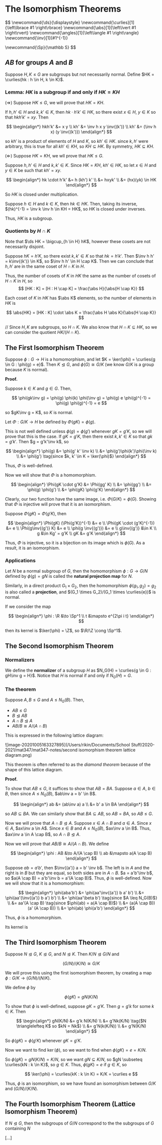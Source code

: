 # The Isomorphism Theorems

$$
\newcommand{\ds}{\displaystyle}
\newcommand{\curlies}[1]{\left\lbrace #1 \right\rbrace}
\newcommand{\abs}[1]{\left\lvert #1 \right\rvert}
\newcommand{\angles}[1]{\left\langle #1 \right\rangle}
\newcommand{\inv}[1]{#1^{-1}}

\newcommand{\Sp}{\mathbb S}
$$

## $AB$ for groups $A$ and $B$

Suppose $H, K \leq G$ are subgroups but not necessarily normal. Define $HK = \curlies{hk : h \in H, k \in K}$.

### Lemma: $HK$ is a subgroup if and only if $HK = KH$

($\Rightarrow$) Suppose $HK \leq G$, we will prove that $HK = KH$.

If $h, h' \in H$ and $k, k' \in K$, then $hk \cdot h'k' \in HK$, so there exist $x \in H$, $y \in K$ so that $hkh'k' = xy$. Then

$$
\begin{align*}
hkh'k' &= x y \\
kh' &= \inv h x y \inv{(k')} \\
kh' &= (\inv h x) (y \inv{(k')})
\end{align*}
$$

so $kh'$ is a product of elements of $H$ and $K$, so $kh' \in HK$. since $k, h'$ were arbitrary, this is true for all $kh' \in KH$, so $KH \subseteq HK$. By symmetry, $HK \subseteq KH$.

($\Leftarrow$) Suppose $HK = KH$, we wll prove that $HK \leq G$.

Suppose $h, h' \in H$ and $k, k' \in K$. Since $HK = KH$, $kh' \in HK$, so let $x \in H$ and $y \in K$ be such that $kh' = xy$.

$$
\begin{align*}
hk \cdot h'k' &= h (kh') k' \\
&= hxyk' \\
&= (hx)(yk) \in HK
\end{align*}
$$

So $HK$ is closed under multiplication.

Suppose $h \in H$ and $k \in K$, then $hk \in HK$. Then, taking its inverse, $(hk)^{-1} = \inv k \inv h \in KH = HK$, so $HK$ is closed under inverses.

Thus, $HK$ is a subgroup.

### Quotients by $H \cap K$

Note that $\ds HK = \bigcup_{h \in H} hK$, however these cosets are not necessarily disjoint.

Suppose $hK = h'K$, so there exist $k, k' \in K$ so that $hk = h'k'$. Then $\inv h h' = k\inv{(k')} \in K$, so $\inv h h' \in H \cap K$. Then we can conclude that $h, h'$ are in the same coset of $H \cap K$ in $H$.

Thus, the number of cosets of $K$ in $HK$ the same as the number of cosets of $H \cap K$ in $H$, so 
$$
[HK : K] = [H : H \cap K] = \frac{\abs H}{\abs{H \cap K}}
$$

Each coset of $K$ in $HK$ has $\abs K$ elements, so the number of elements in $HK$ is

$$
\abs{HK} = [HK : K] \cdot \abs K = \frac{\abs H \abs K}{\abs{H \cap K}}
$$


// Since $H, K$ are subgroups, so $H \cap K$. We also know that $H \cap K \subseteq HK$, so we can consider the quotient $HK / (H \cap K)$.

## The First Isomorphism Theorem

Suppose $\phi : G \to H$ is a homomorphism, and let $K = \ker(\phi) = \curlies{g \in G : \phi(g) = e}$. Then $K \trianglelefteq G$, and $\phi(G) \cong G/K$ (we know $G/K$ is a group because $K$ is normal).

**Proof.**

Suppose $k \in K$ and $g \in G$. Then,

$$
\phi(gk\inv g) = \phi(g) \phi(k) \phi(\inv g) = \phi(g) e \phi(g)^{-1} = \phi(g) \phi(g)^{-1} = e
$$

so $gK\inv g = K$, so $K$ is normal.

Let $\Phi : G/K \to H$ be defined by $\Phi(gK) = \phi(g)$.

This is not well defined unless $\phi(g) = \phi(g')$ whenever $gK = g'K$, so we will prove that this is the case. If $gK = g'K$, then there exist $k, k' \in K$ so that $gk = g'k'$. Then $g = g'k'\inv k$, so

$$
\begin{align*}
\phi(g) &= \phi(g' k' \inv k) \\
&= \phi(g')\phi(k')\phi(\inv k) \\
&= \phi(g') \tag{since $k, k' \in K = \ker(\phi)$}
\end{align*}
$$

Thus, $\Phi$ is well-defined.

Now we will show that $\Phi$ is a homomorphism.

$$
\begin{align*}
\Phi(gK \cdot g'K) &= \Phi(gg' K) \\
&= \phi(gg') \\
&= \phi(g) \phi(g') \\
&= \phi(gK) \phi(g'K)
\end{align*}
$$

Clearly,  our two function have the same image, i.e. $\Phi(G/K) = \phi(G)$. Showing that $\Phi$ is injective will prove that it is an isomorphism.

Suppose $\Phi(gK) = \Phi(g'K)$, then

$$
\begin{align*}
\Phi(gK) (\Phi(g'K))^{-1} &= e \\
\Phi(gK \cdot (g'K)^{-1}) &= e \\
\Phi(g\inv{(g')} K) &= e \\
\phi(g \inv{(g')}) &= e \\
g\inv{(g')} &\in K \\
g &\in Kg' = g'K \\
gK &= g'K
\end{align*}
$$

Thus, $\Phi$ is injective, so it is a bijection on its image which is $\phi(G)$. As a result, it is an isomorphism.

### Applications

Let $N$ be a normal subgroup of $G$, then the homomorphism $\phi : G \to G/N$ defined by $\phi(g) = gN$ is called the **natural projection map** for $N$.

Similarly, in a direct product $G_1 \times G_2$, then the homomorphism $\phi(g_1, g_2) = g_2$ is also called a **projection**, and $(G_1 \times G_2)/(G_1 \times \curlies{e})$ is normal.

If we consider the map

$$
\begin{align*}
\phi : \R &\to \Sp^1 \\
t &\mapsto e^{2\pi i t}
\end{align*}
$$

then its kernel is $\ker(\phi) = \Z$, so $\R/\Z \cong \Sp^1$.

## The Second Isomorphism Theorem

### Normalizers

We define the **normalizer** of a subgroup $H$ as $N_G(H) = \curlies{g \in G : gH\inv g = H}$. Notice that $H$ is normal if and only if $N_G(H) = G$.

### The theorem

Suppose $A, B \leq G$ and $A \leq N_G(B)$. Then,

- $AB \leq G$
- $B \trianglelefteq AB$
- $A \cap B \trianglelefteq A$
- $AB/B \cong A/(A \cap B)$

This is expressed in the following lattice diagram:

![image-20201005163327895](/Users/rikin/Documents/School Stuff/2020-2021/mat347/mat347-notes/second isomorphism theorem lattice diagram.png)

This theorem is often referred to as the *diamond theorem* because of the shape of this lattice diagram.

**Proof.**

To show that $AB \leq G$, it suffices to show that $AB = BA$. Suppose $a \in A$, $b \in B$, then since $A \leq N_G(B)$, $ab\inv a = b' \in B$.

$$
\begin{align*}
ab &= (ab\inv a) a \\
&= b' a \in BA
\end{align*}
$$

so $AB \subseteq BA$. We can similarly show that $BA \subseteq AB$, so $AB = BA$, so $AB \leq G$.

Now we will prove that $A \cap B \trianglelefteq A$. Suppose $x \in A \cap B$ and $a \in A$. Since $x \in A$, $ax\inv a \in A$. Since $x \in B$ and $A \leq N_G(B)$, $ax\inv a \in B$. Thus, $ax\inv a \in A \cap B$, so $A \cap B \trianglelefteq A$.

Now we will prove that $AB / B \cong A / (A \cap B)$. We define

$$
\begin{align*}
\phi : AB &\to A/(A \cap B) \\
ab &\mapsto a(A \cap B)
\end{align*}
$$

Suppose $ab = a'b'$, then $\inv{(a')} a = b' \inv b$. The left is in $A$ and the right is in $B$ but they are equal, so both sides are in $A \cap B$. $a = a'b'\inv b$, so $a(A \cap B) = a'b'\inv b = a'(A \cap B)$. Thus, $\phi$ is well-defined. Now we will show that it is a homomorphism:

$$
\begin{align*}
\phi(aba'b') &= \phi(aa'\inv{(a')} b a' b') \\
&= \phi(aa'(\inv{(a')} b a') b') \\
&= \phi(aa'\beta b') \tag{since $A \leq N_G(B)$} \\
&= aa'(A \cap B) \tag{since $\phi(ab) = a(A \cap B)$} \\
&= (a(A \cap B))(a' (A \cap B)) \\
&= \phi(ab) \phi(a'b')
\end{align*}
$$

Thus, $\phi$ is a homomorphism.

Its kernel is

## The Third Isomorphism Theorem

Suppose $N \trianglelefteq G$, $K \trianglelefteq G$, and $N \trianglelefteq K$. Then $K/N \trianglelefteq G/N$ and

$$
(G/N)/(K/N) \cong G/K
$$

We will prove this using the first isomorphism theorem, by creating a map $\phi : G/K \to (G/N)/(N/K)$.

We define $\phi$ by

$$
\phi(gK) = gN(K/N)
$$

To show that $\phi$ is well-defined, suppose $gK = g'K$. Then $g = g'k$ for some $k \in K$. Then

$$
\begin{align*}
gN(K/N) &= g'k N(K/N) \\
&= g'Nk(K/N) \tag{$N \trianglelefteq K$ so $kN = Nk$} \\
&= g'N(k(K/N)) \\
&= g'N(K/N)
\end{align*}
$$

So $\phi(gK) = \phi(g'K)$ whenever $gK = g'K$.

Now we want to find $\ker(\phi)$, so we want to find when $\phi(gK) = e = K/N$.

So $\phi(gK) = gN(K/N) = K/N$, so we want $gN \subseteq K/N$, so $gN \subseteq \curlies{kN : k \in K}$, so $g \in K$. Thus, $\phi(gK) = e$ if $g \in K$, so

$$
\ker(\phi) = \curlies{kK : k \in K} = K/K = \curlies e
$$

Thus, $\phi$ is an isomorphism, so we have found an isomorphism between $G/K$ and $(G/N)/(K/N)$.

## The Fourth Isomorphism Theorem (Lattice Isomorphism Theorem)

If $N \trianglelefteq G$, then the subgroups of $G/N$ correspond to the the subgroups of $G$ containing $N$

[...]
